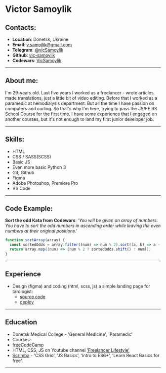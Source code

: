 # Victor Samoylik

## Contacts:

- **Location**: Donetsk, Ukraine
- **Email**: v.samojlik@gmail.com
- **Telegram**: [@vicSamoylik](https://t.me/vicSamoylik)
- **Github**: [vic-samoylik](https://github.com/vic-samoylik)
- **Codewars**: [VicSamoylik](https://www.codewars.com/users/VicSamoylik)

---

## About me:

I'm 29-years old. Last five years I worked as a freelancer - wrote articles, made translations, just a little bit of video editing. Before that I worked as a paramedic at hemodialysis department. But all the time I have passion on computers and coding. So that's why I'm here, trying to pass the JS/FE RS School Course for the first time. I have some experience that I engaged on another courses, but it's not enough to land my first junior developer job.

---

## Skills:

- HTML
- CSS / SASS(SCSS)
- Basic JS
- Even more basic Python 3
- Git, Github
- Figma
- Adobe Photoshop, Premiere Pro
- VS Code

---

## Code Example:

**Sort the odd Kata from Codewars**: _'You will be given an array of numbers. You have to sort the odd numbers in ascending order while leaving the even numbers at their original positions.'_

```javascript
function sortArray(array) {
  const sortedOdds = array.filter((num) => num % 2).sort((a, b) => a - b);
  return array.map((num) => (num % 2 ? sortedOdds.shift() : num));
}
```

---

## Experience

- Design (figma) and coding (html, scss, js) a simple landing page for tarologist:
  - [source code](https://github.com/vic-samoylik/katerina-kogan-tarot)
  - [deploy](https://katerina-kogan.ru)

---

## Education

- Donetsk Medical College - 'General Medicine', 'Paramedic'
- Courses:
- [freeCodeCamp](https://www.freecodecamp.org/learn/)
- HTML, CSS, JS on Youtube channel ['Freelancer Lifestyle'](https://www.youtube.com/c/FreelancerLifeStyle)
- [Scrimba](https://scrimba.com/) - 'CSS Grid', 'JS Basics', 'Intro to ES6+', 'Learn React Basics for free'.

---
